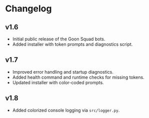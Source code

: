 # Changelog

## v1.6
- Initial public release of the Goon Squad bots.
- Added installer with token prompts and diagnostics script.

## v1.7
- Improved error handling and startup diagnostics.
- Added health command and runtime checks for missing tokens.
- Updated installer with color-coded prompts.

## v1.8
- Added colorized console logging via `src/logger.py`.
